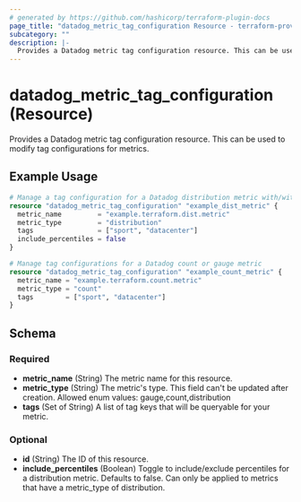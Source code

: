 ```yaml
---
# generated by https://github.com/hashicorp/terraform-plugin-docs
page_title: "datadog_metric_tag_configuration Resource - terraform-provider-datadog"
subcategory: ""
description: |-
  Provides a Datadog metric tag configuration resource. This can be used to modify tag configurations for metrics.
---
```


# datadog_metric_tag_configuration (Resource)

Provides a Datadog metric tag configuration resource. This can be used to modify tag configurations for metrics.

## Example Usage

```terraform
# Manage a tag configuration for a Datadog distribution metric with/without percentiles
resource "datadog_metric_tag_configuration" "example_dist_metric" {
  metric_name         = "example.terraform.dist.metric"
  metric_type         = "distribution"
  tags                = ["sport", "datacenter"]
  include_percentiles = false
}

# Manage tag configurations for a Datadog count or gauge metric
resource "datadog_metric_tag_configuration" "example_count_metric" {
  metric_name = "example.terraform.count.metric"
  metric_type = "count"
  tags        = ["sport", "datacenter"]
}
```

<!-- schema generated by tfplugindocs -->
## Schema

### Required

- **metric_name** (String) The metric name for this resource.
- **metric_type** (String) The metric's type. This field can't be updated after creation. Allowed enum values: gauge,count,distribution
- **tags** (Set of String) A list of tag keys that will be queryable for your metric.

### Optional

- **id** (String) The ID of this resource.
- **include_percentiles** (Boolean) Toggle to include/exclude percentiles for a distribution metric. Defaults to false. Can only be applied to metrics that have a metric_type of distribution.


